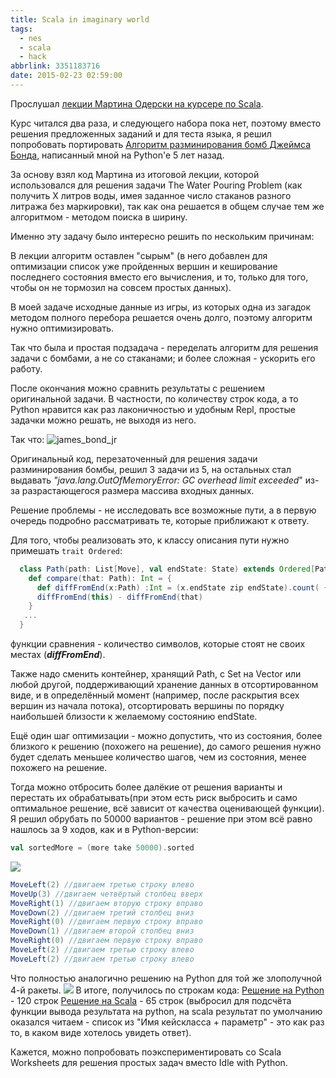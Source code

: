 ```yaml
---
title: Scala in imaginary world
tags:
  - nes
  - scala
  - hack
abbrlink: 3351183716
date: 2015-02-23 02:59:00
---
```

Прослушал [лекции Мартина Одерски на курсере по Scala](https://class.coursera.org/progfun-004).

Курс читался два раза, и следующего набора пока нет, поэтому вместо решения предложенных заданий и для теста языка, я решил попробовать портировать [Алгоритм разминирования бомб Джеймса Бонда](http://spiiin.livejournal.com/1766.html), написанный мной на Python'e 5 лет назад.

За основу взял код Мартина из итоговой лекции, которой использовался для решения задачи The Water Pouring Problem (как получить X литров воды, имея заданное число стаканов разного литража без маркировки), так как она решается в общем случае тем же алгоритмом - методом поиска в ширину.

Именно эту задачу было интересно решить по нескольким причинам: 

В лекции алгоритм оставлен "сырым" (в него добавлен для оптимизации список уже пройденных вершин и кеширование последнего состояния вместо его вычисления, и то, только для того, чтобы он не тормозил на совсем простых данных).

В моей задаче исходные данные из игры, из которых одна из загадок методом полного перебора решается очень долго, поэтому алгоритм нужно оптимизировать.

Так что была и простая подзадача - переделать алгоритм для решения задачи с бомбами, а не со стаканами; и более сложная - ускорить его работу.

После окончания можно сравнить результаты с решением оригинальной задачи. В частности, по количеству строк кода, а то Python нравится как раз лаконичностью и удобным Repl, простые задачки можно решать, не выходя из него.

Так что:
![james_bond_jr](http://ic.pics.livejournal.com/spiiin/20318251/41389/41389_original.png "james_bond_jr")

Оригинальный код, перезаточенный для решения задачи разминирования бомбы, решил 3 задачи из 5, на остальных стал выдавать *"java.lang.OutOfMemoryError: GC overhead limit exceeded*" из-за разрастающегося размера массива входных данных.

Решение проблемы - не исследовать все возможные пути, а в первую очередь подробно рассматривать те, которые приближают к ответу.

Для того, чтобы реализовать это, к классу описания пути нужно примешать `trait Ordered`: 

```scala
  class Path(path: List[Move], val endState: State) extends Ordered[Path]{
    def compare(that: Path): Int = {
      def diffFromEnd(x:Path) :Int = (x.endState zip endState).count( {case (x,y) => x!=y} )
      diffFromEnd(this) - diffFromEnd(that)
    }
   ...
  }
```

 функции сравнения - количество символов, которые стоят не своих местах (***diffFromEnd***).
 
Также надо сменить контейнер, хранящий Path, с Set на Vector или любой другой, поддерживающий хранение данных в отсортированном виде, и в определённый момент (например, после раскрытия всех вершин из начала потока), отсортировать вершины по порядку наибольшей близости к желаемому состоянию endState.
 
Ещё один шаг оптимизации - можно допустить, что из состояния, более близкого к решению (похожего на решение), до самого решения нужно будет сделать меньшее количество шагов, чем из состояния, менее похожего на решение.
 
Тогда можно отбросить более далёкие от решения варианты и перестать их обрабатывать(при этом есть риск выбросить и само оптимальное решение, всё зависит от качества оценивающей функции). Я решил обрубать по 50000 вариантов - решение при этом всё равно нашлось за 9 ходов, как и в Python-версии:  
```scala
val sortedMore = (more take 50000).sorted
```

 [![](http://pics.livejournal.com/spiiin/pic/00006g9d/s320x240)](http://pics.livejournal.com/spiiin/pic/00006g9d/)

 ```scala
 MoveLeft(2) //двигаем третью строку влево
 MoveUp(3) //двигаем четвёртый столбец вверх
 MoveRight(1) //двигаем вторую строку вправо
 MoveDown(2) //двигаем третий столбец вниз
 MoveRight(0) //двигаем первую строку вправо
 MoveDown(1) //двигаем второй столбец вниз
 MoveRight(0) //двигаем первую строку вправо
 MoveLeft(2) //двигаем третью строку влево
 MoveLeft(2) //двигаем третью строку влево
 ```

 Что полностью аналогично решению на Python для той же злополучной 4-й ракеты.
 [![](http://pics.livejournal.com/spiiin/pic/00008d4x/s320x240)](http://pics.livejournal.com/spiiin/pic/00008d4x/)
 В итоге, получилось по строкам кода:
 [Решение на Python](http://www.everfall.com/paste/id.php?wvfuemnvkvin) - 120 строк
 [Решение на Scala](https://gist.github.com/spiiin/257ff552ed1c9de6ed6f) - 65 строк
 (выбросил для подсчёта функции вывода результата на python, на scala результат по умолчанию оказался читаем - список из "Имя кейскласса + параметр" - это как раз то, в каком виде хотелось увидеть ответ).
 
 Кажется, можно попробовать поэкспериментировать со Scala Worksheets для решения простых задач вместо Idle with Python.